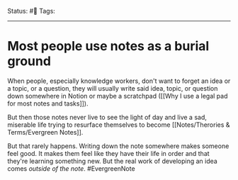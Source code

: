 Status: #🌱
Tags:
***
# Most people use notes as a burial ground
When people, especially knowledge workers, don't want to forget an idea or a topic, or a question, they will usually write said idea, topic, or question down somewhere in Notion or maybe a scratchpad ([[Why I use a legal pad for most notes and tasks]]).

But then those notes never live to see the light of day and live a sad, miserable life trying to resurface themselves to become [[Notes/Therories & Terms/Evergreen Notes]].

But that rarely happens. Writing down the note somewhere makes someone feel good. It makes them feel like they have their life in order and that they're learning something new. But the real work of developing an idea comes *outside of the note*.
#EvergreenNote 